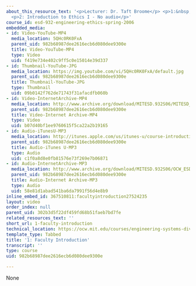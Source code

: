 ```yaml
---
about_this_resource_text: '<p>Lecturer: Dr. Taft Broome</p> <p>1:&nbsp;Faculty Introduction</p>
  <p>2: Introduction to Ethics I - No audio</p>'
course_id: esd-932-engineering-ethics-spring-2006
embedded_media:
- id: Video-YouTube-MP4
  media_location: 5QHc0RK0FxA
  parent_uid: 982b68987dee2616ecb6d080dee9300e
  title: Video-YouTube-MP4
  type: Video
  uid: f419e734e402c9ff5c0e15014e39d337
- id: Thumbnail-YouTube-JPG
  media_location: https://img.youtube.com/vi/5QHc0RK0FxA/default.jpg
  parent_uid: 982b68987dee2616ecb6d080dee9300e
  title: Thumbnail-YouTube-JPG
  type: Thumbnail
  uid: 09b0142f762de71743f31afacdfb060b
- id: Video-InternetArchive-MP4
  media_location: http://www.archive.org/download/MITESD.932S06/MITESD_932S06intro_300k.mp4
  parent_uid: 982b68987dee2616ecb6d080dee9300e
  title: Video-Internet Archive-MP4
  type: Video
  uid: b07d40bf1ee9760615f5ca22a2b19165
- id: Audio-iTunesU-MP3
  media_location: http://itunes.apple.com/us/itunes-u/course-introduction/id341597867?i=110224034
  parent_uid: 982b68987dee2616ecb6d080dee9300e
  title: Audio-iTunes U-MP3
  type: Audio
  uid: c1f0a8d8e0fb81576e73f269e7b06871
- id: Audio-InternetArchive-MP3
  media_location: http://www.archive.org/download/MITESD.932S06/OCW_ESD-932_intro.mp3
  parent_uid: 982b68987dee2616ecb6d080dee9300e
  title: Audio-Internet Archive-MP3
  type: Audio
  uid: 58e81d1abad541ba6da7991f56d4e8b9
inline_embed_id: 367510811:facultyintroduction27524235
layout: video
order_index: null
parent_uid: 302b3d5f22df459fd68b51faeb7bd7fe
related_resources_text: ''
short_url: 1-faculty-introduction
technical_location: https://ocw.mit.edu/courses/engineering-systems-division/esd-932-engineering-ethics-spring-2006/audio-lectures/1-faculty-introduction
template_type: Tabbed
title: '1: Faculty Introduction'
transcript: ''
type: course
uid: 982b68987dee2616ecb6d080dee9300e

---
```

None